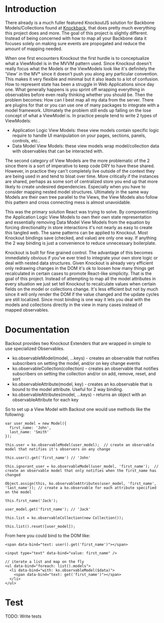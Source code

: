 Introduction
============

There already is a much fuller featured KnockoutJS solution for Backbone Models/Collections found at [Knockback](http://kmalakoff.github.io/knockback/), 
that does pretty much everything this project does and more. The goal of this project is slightly different. Instead of being concerned with how to map 
all your Backbone data it focuses solely on making sure events are propogated and reduce the amount of mapping needed.

When one first encounters Knockout the first hurdle is to conceptualize what a ViewModel is in the MVVM pattern used. Since Knockout doesn't really focus 
what the Models or the ViewModels look like it's definitely the 'View' in the MV* since it doesn't push you along any particular convention. This makes 
it very flexible and minimal but it also leads to a lot of confusion. How to represent state has been a struggle in Web Applications
since day one. What 
generally happens is you sprint off wrapping everything in observables before even really thinking whether you should be. Then the problem becomes: 
How can I best map all my data from the server. There are plugins for that or you can use one of many packages to integrate with a model framework. 
Ultimately the problem still ends up falling on the lose concept of what a ViewModel is. In practice people tend to write 2 types of ViewModels:

* Application Logic View Models: these view models contain specific logic require to handle UI manipulation on your pages, sections, panels, controls, etc..
* Data Model View Models: these view models wrap model/collection data with observables that can be interacted with.

The second category of View Models are the more problematic of the 2 since there is a sort of imperative to keep code DRY to have these shared.  However, in 
practice they can't completely live outside of the context they are being used in and tend to bloat over time. More critically if the instances are shared, 
perhaps as some sort of centralized store you end up that more likely to create undesired dependencies. Especially when you have to consider mapping nested 
model structures. Ultimately in the same way Models are their own tree parallel to the Views, the View Models also follow this pattern and cross connecting 
mess is almost unavoidable.

This was the primary solution React was trying to solve. By componentizing the Application Logic View Models to own their own state representation and essentially 
removing Data Model View Models from the equation by forcing directionality in store interactions it's not nearly as easy to create this tangled web.  The same 
patterns can be applied to Knockout. Most Knockout bindings save (checked, and value) are only one way. If anything the 2 way binding is just a convenience to reduce 
unnecessary boilerplate.

Knockout is built for fine grained control. The advantage of this becomes immediately obvious if you've ever tried to integrate your own store logic or deal with 
nested data structures. Given Knockout is already very efficient only redrawing changes in the DOM it's ok to loosen how many things get recalculated in certain 
cases to promote React-like simplicity. That is the goal of this project. Instead of attempting to map all the model attributes in every situation we just set tell 
Knockout to recalculate values when certain fields on the model or collections change. It's less efficient but not by much since it will only render the DOM if the 
value changed and the update cycles are still localized. Since most binding is one way it lets you deal with the models and collections directly in the view in many 
cases instead of mapped observables.

Documentation
=============

Backout provides two Knockout Extenders that are wrapped in simple to use specialized Observables.

* ko.observableModel(model, ...keys) - creates an observable that notifies subscribers on setting the model, and/or on key change events
* ko.observableCollection(collection) - creates an observable that notifies subscribers on setting the collection and/or on add, remove, reset, and sort
* ko.observableAttribute(model, key) - creates an ko.observable that is bound to the model attribute. Useful for 2 way binding.
* ko.observableAttributes(model, ...keys) - returns an object with an observableAttribute for each key

So to set up a View Model with Backout one would use methods like the following:

    var user_model = new Model({
      first_name: 'John',
      last_name: 'Smith'
    });

    this.user = ko.observableModel(user_model);  // create an observable model that notifies it's observers on any change

    this.user().get('first_name') // 'John'

    this.ignorant_user = ko.observableModel(user_model, 'first_name');  // create an observable model that only notifies when the first_name has changed

    Object.assign(this, ko.observableAttributes(user_model, 'first_name', 'last_name')); // create a ko.observable for each attribute specified on the model

    this.first_name('Jack');

    user_model.get('first_name'); // 'Jack'

    this.list = ko.observableCollection(new Collection());

    this.list().reset([user_model]);


From here you could bind to the DOM like:

    <span data-bind="text: user().get('first_name')"></span>

    <input type="text" data-bind="value: first_name" />

    // iterate a list and map on the fly
    <ul data-bind="foreach: list().models">
      <li data-bind="with: ko.observableModel($data)">
        <span data-bind="text: get('first_name')"></span>
      </li>
    </ul>


Test
====
TODO: Write tests
